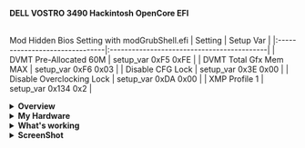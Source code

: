 <strong>DELL VOSTRO 3490 Hackintosh OpenCore EFI</strong></br></br>

Mod Hidden Bios Setting with modGrubShell.efi
| Setting                        | Setup Var                   |
|:-------------------------------|:-------------------------------------------|
| DVMT Pre-Allocated 60M         | setup_var 0xF5 0xFE                      |
| DVMT Total Gfx Mem MAX         | setup_var 0xF6 0x03                     |
| Disable CFG Lock               | setup_var 0x3E 0x00 |
| Disable Overclocking Lock      | setup_var 0xDA 0x00                   |
| XMP Profile 1                  | setup_var 0x134 0x2 |

<details>  
<summary><strong>Overview</strong></summary>
</br>
- DSDT from Latest Bios 1.24.0</br>
- Improve Backlight Smoother</br>
- Latest OpenCore 0.8.6</br>
- Support macOS Catalina 10.15.x - Ventura 13.x</br>

</details>

<details>  
<summary><strong>My Hardware</strong></summary>
</br>

| Model              | Dell Vostro 3490                       |
|:-------------------|:-------------------------------------------|
| Processor          | Intel Core i3-10110U                       |
| Graphics           | Intel UHD Graphics 620                     |
| Memory             | 16GB (2x8GB 2666MHz DDR4 Corsair Vengeance)|
| Display            | 14" WXGA 1366x768 HD LCD                   |
| Storage NVME       | WD Black SN750 SSD NVMe 250GB (Hackintosh) |
| Storage SATA       | MidasForce SSD SATA 250GB (Windows)        |
| WLAN + Bluetooth   | Broadcom BCM94360CS2 (Replaced)            |
| LAN                | Realtek 8168 Ethernet                      |
| Card Reader        | Realtek Card Reader                        |
| Camera             | HD Webcam                                  |
| Soundcard          | Realtek ALC236                             |
| Trackpad           | Dell I2C Touchpad                          |


</details>
<details>  
<summary><strong>What's working</strong></summary>
</br>

- [x] Intel UHD 620 Graphics
- [x] All USB ports (Included USB-CRW)
- [x] Internal Camera
- [x] WiFi+Bluetooth (Replaced to BCM94360CS2)
- [x] Shutdown/ Reboot/ Sleep/ Wake 
- [x] Speakers and headphones jack (Use Combojack)
- [x] Realtek 8168 Gigabit Ethernet
- [x] App Store
- [x] iMessage and Facetime 
- [x] HDMI Output + Audio
- [x] Keyboard and Trackpad (multi gesture trackpad)
- [x] Airdrop , Handoff , Sidecar 
- [x] VT-D enable on bios with uncheck disableiomapper kernel quirk

</details>


<details>  
<summary><strong>ScreenShot</strong></summary>
<div style="align: center">
<img src="https://user-images.githubusercontent.com/12820160/201269225-30360be5-4ca4-48a6-a31c-b79a59b5f231.png">
</div>
<div style="align: center">
<img src="https://user-images.githubusercontent.com/12820160/201269294-727b6716-bf1e-4937-b161-161bb0c4ada3.png">
</div>
<div style="align: center">
<img src="https://user-images.githubusercontent.com/12820160/201269333-ffa87486-d58a-4095-b3cf-07d590a9c70c.png">
</div>
<div style="align: center">
<img src="https://user-images.githubusercontent.com/12820160/201269380-5e66b737-3c22-4c59-b380-fc29eb9d1cde.png">
</div>
<div style="align: center">
<img src="https://user-images.githubusercontent.com/12820160/201269405-f06e4977-5d2d-459b-bd44-3002d104316b.png">
</div>
<div style="align: center">
<img src="https://user-images.githubusercontent.com/12820160/201269445-9ebc22e8-5cdb-4435-8787-d23c8659a3cd.png">
</div>
<div style="align: center">
<img src="https://user-images.githubusercontent.com/12820160/201269495-155c0f07-a7d7-41cb-87a5-a3b64835da52.png">
</div>
<div style="align: center">
<img src="https://user-images.githubusercontent.com/12820160/201269536-73f7eda3-270d-4e7e-abc6-89c2dfba0cb5.png">
</div>
<div style="align: center">
<img src="https://user-images.githubusercontent.com/12820160/201269574-0471a696-6955-4c2e-a8fc-fe8bd62b2dd8.png">
</div>
<div style="align: center">
<img src="https://user-images.githubusercontent.com/12820160/201269610-aa79ccec-b040-4614-8697-f121f1f61425.png">
</div>
<div style="align: center">
<img src="https://user-images.githubusercontent.com/12820160/201269649-d4e6798e-08ea-45a0-bd28-2ba8c33d95b4.png">
</div>
<div style="align: center">
<img src="https://user-images.githubusercontent.com/12820160/201269682-7a801643-8618-4189-ba5c-c0caf4743f55.png">
</div>

</details>  
